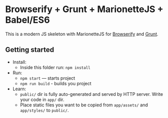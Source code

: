 # Browserify + Grunt + MarionetteJS + Babel/ES6

This is a modern JS skeleton with MarionetteJS for [Browserify](http://browserify.org/) and [Grunt](http://gruntjs.com/).

## Getting started

* Install:
    * Inside this folder run: `npm install`
* Run:
    * `npm start` — starts project
    * `npm run build` - builds you project
* Learn:
    * `public/` dir is fully auto-generated and served by HTTP server.  Write your code in `app/` dir.
    * Place static files you want to be copied from `app/assets/` and `app/styles/` to `public/`.

